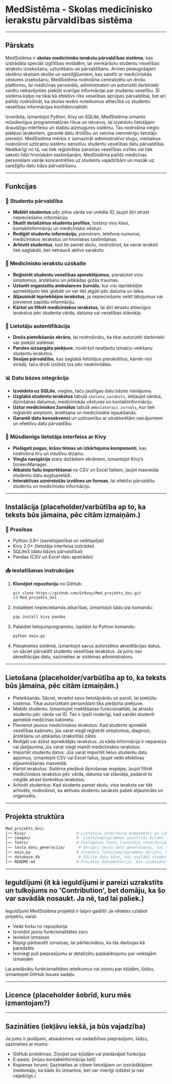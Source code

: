 # MedSistēma - Skolas medicīnisko ierakstu pārvaldības sistēma

---

## Pārskats
MedSistēma ir **skolas medicīnisko ierakstu pārvaldības sistēma**, kas izstrādāta speciāli izglītības iestādēm, lai vienkāršotu studentu veselības ierakstu izsekošanu, uzturēšanu un pārvaldīšanu. Arvien pieaugošajam skolēnu skaitam skolās un sarežģījumiem, kas saistīti ar medicīniskās vēstures izsekošanu, MedSistēma nodrošina centralizētu un drošu platformu, lai medicīnas personāls, administratori un autorizēti darbinieki varētu nekavējoties piekļūt svarīgai informācijai par studentu veselību. Šī sistēma kalpo ne tikai kā efektīvs rīks veselības aprūpes pārvaldībai, bet arī palīdz nodrošināt, ka skolas ievēro noteikumus attiecībā uz studentu veselības informācijas konfidencialitāti.

Izveidota, izmantojot Python, Kivy un SQLite, MedSistēma izmanto mūsdienīgus programmatūras rīkus un ietvarus, lai izveidotu lietotājam draudzīgu interfeisu un stabilu aizmugures sistēmu. Tas nodrošina vieglu piekļuvi ierakstiem, garantē datu drošību un veicina vienmērīgu lietotāju pieredzi. MedSistēma mērķis ir samazināt administratīvo slogu, vienlaikus nodrošinot uzticamu sistēmu sensitīvu studentu veselības datu pārvaldībai. Neatkarīgi no tā, vai tiek reģistrētas parastas veselības vizītes vai tiek sekots līdzi hroniskām saslimšanām, MedSistēma palīdz medicīnas personālam vairāk koncentrēties uz studentu vajadzībām un mazāk uz sarežģītu datu bāzu pārvaldīšanu.

---

## Funkcijas

### 🏫 **Studentu pārvaldība**
- **Meklēt studentus** pēc pilna vārda vai unikāla ID, ļaujot ātri atrast nepieciešamo informāciju.
- **Skatīt detalizētus studentu profilus**, tostarp viņu klasi, kontaktinformāciju un medicīnisko vēsturi.
- **Rediģēt studentu informāciju**, piemēram, telefona numurus, medicīniskos ierakstus un hroniskas saslimšanas.
- **Arhivēt studentus**, kad tie pamet skolu, nodrošinot, ka vecie ieraksti tiek saglabāti, bet netraucē aktīvo sarakstu.

### 🏥 **Medicīnisko ierakstu uzskaite**
- **Reģistrēt studentu veselības apmeklējumus**, pierakstot viņu simptomus, ārstēšanu un jebkādas gūtās traumas.
- **Uzturēt organizētu ambulances žurnālu**, kur visi iepriekšējie apmeklējumi tiek glabāti un var tikt atgūti pēc datuma un laika.
- **Atjaunināt iepriekšējos ierakstus**, ja nepieciešams veikt labojumus vai pievienot papildu informāciju.
- **Kārtot un filtrēt medicīniskos ierakstus**, lai ātri atrastu attiecīgos ierakstus pēc studenta vārda, datuma vai veselības stāvokļa.

### 🔑 **Lietotāju autentifikācija**
- **Drošs pieteikšanās ekrāns**, lai nodrošinātu, ka tikai autorizēti darbinieki var piekļūt sistēmai.
- **Paroles aizsargāta piekļuve**, novēršot neatļautu izmaiņu veikšanu studentu ierakstos.
- **Sesijas pārvaldība**, kas saglabā lietotājus pierakstītus, kamēr viņi strādā, taču droši izslēdz tos pēc neaktivitātes.

### 📊 **Datu bāzes integrācija**
- **Izveidota uz SQLite**, vieglas, taču jaudīgas datu bāzes risinājuma.
- **Uzglabā studentu ierakstus** tabulā `skolenu_saraksts`, iekļaujot vārdus, dzimšanas datumus, medicīniskās vēstures un kontaktinformāciju.
- **Uztur medicīniskos žurnālus** tabulā `ambulatorais_zurnals`, kur tiek reģistrēti simptomi, ārstēšana un medicīniskie iejaukšanās.
- **Garantē datu konsekvenci** un uzticamību ar strukturētām vaicājumiem un efektīvu datu pārvaldību.

### 🎨 **Mūsdienīgs lietotāja interfeiss ar Kivy**
- **Pielāgoti pogas, krāsu tēmas un izkārtojuma komponenti**, kas nodrošina tīru un intuitīvu dizainu.
- **Viegla navigācija** starp dažādiem ekrāniem, izmantojot Kivy’s ScreenManager.
- **Atbalsts failu importēšanai** no CSV un Excel failiem, ļaujot masveida studentu datu augšupielādi.
- **Interaktīvas uznirstošās izvēlnes un formas**, lai efektīvi pārvaldītu studentu un medicīnisko informāciju.

---

## Instalācija (placeholder/varbūtība ap to, ka teksts būs jāmaina, pēc citām izmaiņām.)

### 📌 **Prasības**
- Python 3.8+ (savietojamībai un veiktspējai)
- Kivy 2.0+ (lietotāja interfeisa izstrādei)
- SQLite3 (datu bāzes pārvaldībai)
- Pandas (CSV un Excel datu apstrādei)

### 📥 **Iestatīšanas instrukcijas**
1. **Klonējiet repozitoriju** no GitHub:
   ```bash
   git clone https://github.com/Gr0vey/Med_projekts_Uni.git
   cd Med_projekts_Uni
   
2. Instalējiet nepieciešamās atkarības, izmantojot šādu pip komandu:
	```bash
   pip install kivy pandas
   
3. Palaidiet lietojumprogrammu, izpildot šo Python komandu:
	```bash
	python main.py
	
4. Piesakieties sistēmā, izmantojot savus autorizētos akreditācijas datus, un sāciet pārvaldīt studentu veselības ierakstus. Ja jums nav akreditācijas datu, sazinieties ar sistēmas administratoru.

---

## Lietošana (placeholder/varbūtība ap to, ka teksts būs jāmaina, pēc citām izmaiņām.)

- Pieteikšanās: Sāciet, ievadot savu lietotājvārdu un paroli, lai piekļūtu sistēmai. Tikai autorizētam personālam tiks piešķirta piekļuve.
- Meklēt studentu: Izmantojiet meklēšanas funkcionalitāti, lai atrastu studentu pēc vārda vai ID. Tas ir īpaši noderīgi, kad vairāki studenti apmeklē medicīnas kabinetu.
- Pievienot jaunus medicīniskos ierakstus: Kad students apmeklē veselības kabinetu, jūs varat viegli reģistrēt simptomus, diagnozi, ārstēšanu un jebkādas izrakstītās zāles.
- Rediģēt vai dzēst iepriekšējās ierakstus: Ja kāda informācija ir nepareiza vai jāatjaunina, jūs varat viegli mainīt medicīniskos ierakstus.
- Importēt studentu datus: Jūs varat importēt lielus studentu datu apjomus, izmantojot CSV vai Excel failus, ļaujot veikt efektīvas atjaunināšanas masveidā.
- Kārtot ierakstus: Sistēma piedāvā šķirošanas iespējas, ļaujot filtrēt medicīniskos ierakstus pēc vārda, datuma vai stāvokļa, padarot to vieglāk atrast konkrētus ierakstus.
- Arhivēt studentus: Kad students pamet skolu, viņa ieraksts var tikt arhivēts, nodrošinot, ka aktīvais studentu saraksts paliek atjaunināts un organizēts.

---

## Projekta struktūra

```bash
Med_projekts_Uni/
│── Kivy/                      # Lietotāja interfeisa komponenti un izkārtojumi
│── images/                    #  Lietojumprogrammas saistītās bildes
│── fonts/                     # Pielāgotās fonti lietotāja interfeisam
│── testa_datu_generacija/      # Skripti testu datu ģenerēšanai, lai simulētu medicīniskos ierakstus un studentu profilus
│── main.py                    # alvenais lietojumprogrammas skripts, kas atbild par sistēmas inicializēšanu
│── datubaze.db                 # SQLite datu bāze, kas uzglabā studentu un medicīniskos ierakstus
│── README.md                  # Projekta dokumentācija, kas izskaidro iestatīšanu, lietošanu un ieguldījuma norādījumus


```

---

## Ieguldījumi  (it kā ieguldījumi ir pareizi uzrakstīts un tulkojums no 'Contribution', bet domāju, ka šo var savādāk nosaukt. Ja nē, tad lai paliek.)

Ieguldījumi MedSistēma projektā ir laipni gaidīti! Ja vēlaties uzlabot projektu, varat:

- Veikt forku no repozitorija
- Izveidot jaunu funkcionalitātes zaru
- Ieviešot izmaiņas
- Rūpīgi pārbaudīt izmaiņas, lai pārliecinātos, ka tās darbojas kā paredzēts
- Iesniegt pull pieprasījumu ar detalizētu paskaidrojumu par veiktajām izmaiņām

Lai piedāvātu funkcionalitātes ieteikumus vai ziņotu par kļūdām, lūdzu, izmantojiet GitHub Issues sadaļu.

---

## Licence (placeholder šobrīd, kuru mēs izmantojam?)

---

## Sazināties (iekļāvu iekšā, ja būs vajadzība)

Ja jums ir jautājumi, atsauksmes vai sadarbības pieprasījumi, lūdzu, sazinieties ar mums:

- GitHub problēmas: Ziņojiet par kļūdām vai piedāvājiet funkcijas
- E-pasts: [mūsu kontaktinformācija šeit]
- Kopienas forumi: Sazinieties ar citiem lietotājiem un izstrādātājiem (nedomāju, ka kāds šo izmantos, bet var mierīgi izdzēst ja nav vajadzīgs.)

